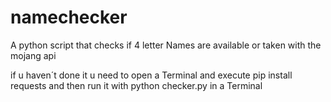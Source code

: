 # namechecker
A python script that checks if 4 letter Names are available or taken with the mojang api

if u haven´t done it u need to open a Terminal and execute
pip install requests and then run it with 
python checker.py in a Terminal
